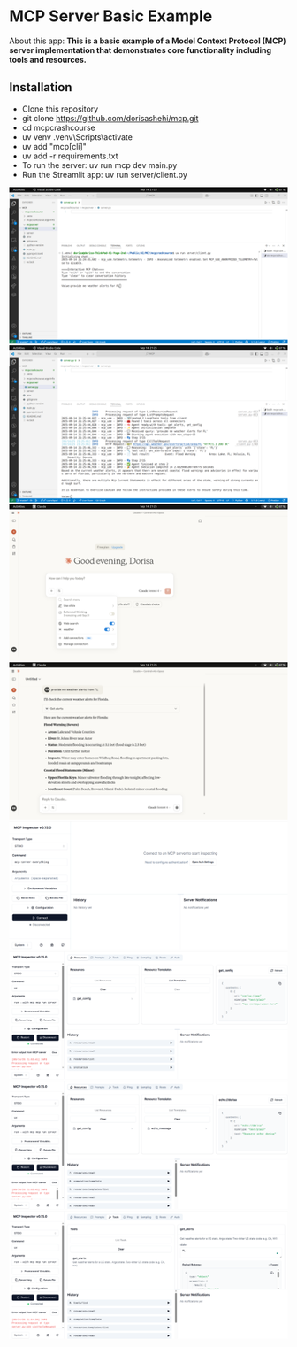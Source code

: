 # MCP Server Basic Example

About this app: **This is a basic example of a Model Context Protocol (MCP) server implementation that demonstrates core functionality including tools and resources.**

## Installation

- Clone this repository
- git clone https://github.com/dorisashehi/mcp.git
- cd mcpcrashcourse
- uv venv .venv\Scripts\activate
- uv add "mcp[cli]"
- uv add -r requirements.txt
- To run the server: uv run mcp dev main.py
- Run the Streamlit app: uv run server/client.py

![alt text](https://github.com/dorisashehi/mcp/blob/main/images/terminal1.png?raw=true)
![alt text](https://github.com/dorisashehi/mcp/blob/main/images/Terminal2.png?raw=true)
![alt text](https://github.com/dorisashehi/mcp/blob/main/images/cloudedesktop.png?raw=true)
![alt text](https://github.com/dorisashehi/mcp/blob/main/images/cloudedesktop1.png?raw=true)
![alt text](https://github.com/dorisashehi/mcp/blob/main/images/mcp_instructor.png?raw=true)
![alt text](https://github.com/dorisashehi/mcp/blob/main/images/mcp_instructor_config.png?raw=true)
![alt text](https://github.com/dorisashehi/mcp/blob/main/images/mcp_instructor_resources.png?raw=true)
![alt text](https://github.com/dorisashehi/mcp/blob/main/images/mcp_instructor_tools.png?raw=true)
